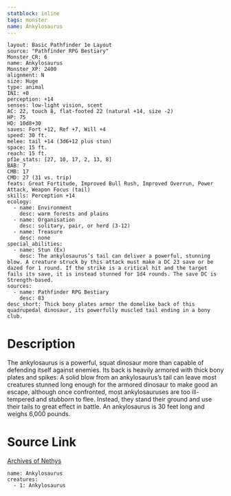 ```yaml
---
statblock: inline
tags: monster
name: Ankylosaurus
---
```

```statblock
layout: Basic Pathfinder 1e Layout
source: "Pathfinder RPG Bestiary"
Monster_CR: 6
name: Ankylosaurus
Monster_XP: 2400
alignment: N
size: Huge
type: animal
INI: +0
perception: +14
senses: low-light vision, scent
AC: 22, touch 8, flat-footed 22 (natural +14, size -2)
HP: 75
HD: 10d8+30
saves: Fort +12, Ref +7, Will +4
speed: 30 ft.
melee: tail +14 (3d6+12 plus stun)
space: 15 ft.
reach: 15 ft.
pf1e_stats: [27, 10, 17, 2, 13, 8]
BAB: 7
CMB: 17
CMD: 27 (31 vs. trip)
feats: Great Fortitude, Improved Bull Rush, Improved Overrun, Power Attack, Weapon Focus (tail)
skills: Perception +14
ecology:
  - name: Environment
    desc: warm forests and plains
  - name: Organisation
    desc: solitary, pair, or herd (3-12)
  - name: Treasure
    desc: none
special_abilities:
  - name: Stun (Ex)
    desc: The ankylosaurus’s tail can deliver a powerful, stunning blow. A creature struck by this attack must make a DC 23 save or be dazed for 1 round. If the strike is a critical hit and the target fails its save, it is instead stunned for 1d4 rounds. The save DC is Strength-based.
sources:
  - name: Pathfinder RPG Bestiary
    desc: 83
desc_short: Thick bony plates armor the domelike back of this quadrupedal dinosaur, its powerfully muscled tail ending in a bony club.
```
# Description
The ankylosaurus is a powerful, squat dinosaur more than capable of defending itself against enemies. Its back is heavily armored with thick bony plates and spikes. A solid blow from an ankylosaurus’s tail can leave most creatures stunned long enough for the armored dinosaur to make good an escape, although once confronted, most ankylosauruses are too ill-tempered and stubborn to flee. Instead, they stand their ground and use their tails to great effect in battle. An ankylosaurus is 30 feet long and weighs 6,000 pounds.
# Source Link
[Archives of Nethys](https://aonprd.com/MonsterDisplay.aspx?ItemName=Ankylosaurus)
```encounter-table
name: Ankylosaurus
creatures:
  - 1: Ankylosaurus
```

